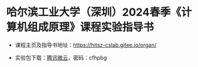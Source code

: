 # 哈尔滨工业大学（深圳）2024春季《计算机组成原理》课程实验指导书

- 课程主页及指导书地址：https://hitsz-cslab.gitee.io/organ/

- 实验包下载：<a href="https://share.weiyun.com/BTGcHNvK" target="_blank">腾讯微云</a>，密码：cfhpbg

